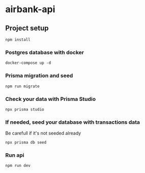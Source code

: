 # airbank-api

## Project setup
```
npm install
```

### Postgres database with docker
```
docker-compose up -d
```

### Prisma migration and seed
```
npm run migrate
```

### Check your data with Prisma Studio
```
npx prisma studio
```

### If needed, seed your database with transactions data
Be carefull if it's not seeded already
```
npx prisma db seed
```

### Run api
```
npm run dev
```
